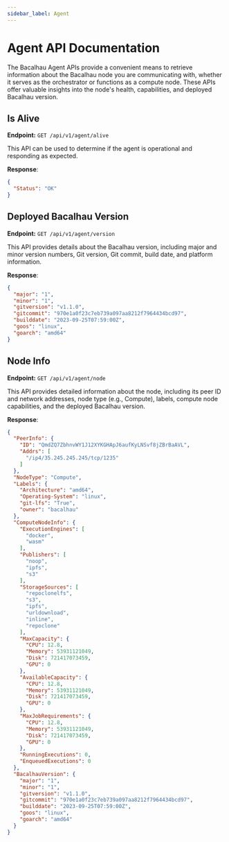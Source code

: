 ```yaml
---
sidebar_label: Agent
---
```


# Agent API Documentation

The Bacalhau Agent APIs provide a convenient means to retrieve information about the Bacalhau node you are communicating with, whether it serves as the orchestrator or functions as a compute node. These APIs offer valuable insights into the node's health, capabilities, and deployed Bacalhau version.


## Is Alive

**Endpoint:** `GET /api/v1/agent/alive`

This API can be used to determine if the agent is operational and responding as expected.

**Response**:
```json
{
  "Status": "OK"
}
```


## Deployed Bacalhau Version

**Endpoint:** `GET /api/v1/agent/version`

This API provides details about the Bacalhau version, including major and minor version numbers, Git version, Git commit, build date, and platform information.

**Response**:
```json
{
  "major": "1",
  "minor": "1",
  "gitversion": "v1.1.0",
  "gitcommit": "970e1a0f23c7eb739a097aa8212f7964434bcd97",
  "builddate": "2023-09-25T07:59:00Z",
  "goos": "linux",
  "goarch": "amd64"
}
```


## Node Info

**Endpoint:** `GET /api/v1/agent/node`

This API provides detailed information about the node, including its peer ID and network addresses, node type (e.g., Compute), labels, compute node capabilities, and the deployed Bacalhau version.

**Response**:
```json
{
  "PeerInfo": {
    "ID": "QmdZQ7ZbhnvWY1J12XYKGHApJ6aufKyLNSvf8jZBrBaAVL",
    "Addrs": [
      "/ip4/35.245.245.245/tcp/1235"
    ]
  },
  "NodeType": "Compute",
  "Labels": {
    "Architecture": "amd64",
    "Operating-System": "linux",
    "git-lfs": "True",
    "owner": "bacalhau"
  },
  "ComputeNodeInfo": {
    "ExecutionEngines": [
      "docker",
      "wasm"
    ],
    "Publishers": [
      "noop",
      "ipfs",
      "s3"
    ],
    "StorageSources": [
      "repoclonelfs",
      "s3",
      "ipfs",
      "urldownload",
      "inline",
      "repoclone"
    ],
    "MaxCapacity": {
      "CPU": 12.8,
      "Memory": 53931121049,
      "Disk": 721417073459,
      "GPU": 0
    },
    "AvailableCapacity": {
      "CPU": 12.8,
      "Memory": 53931121049,
      "Disk": 721417073459,
      "GPU": 0
    },
    "MaxJobRequirements": {
      "CPU": 12.8,
      "Memory": 53931121049,
      "Disk": 721417073459,
      "GPU": 0
    },
    "RunningExecutions": 0,
    "EnqueuedExecutions": 0
  },
  "BacalhauVersion": {
    "major": "1",
    "minor": "1",
    "gitversion": "v1.1.0",
    "gitcommit": "970e1a0f23c7eb739a097aa8212f7964434bcd97",
    "builddate": "2023-09-25T07:59:00Z",
    "goos": "linux",
    "goarch": "amd64"
  }
}
```

